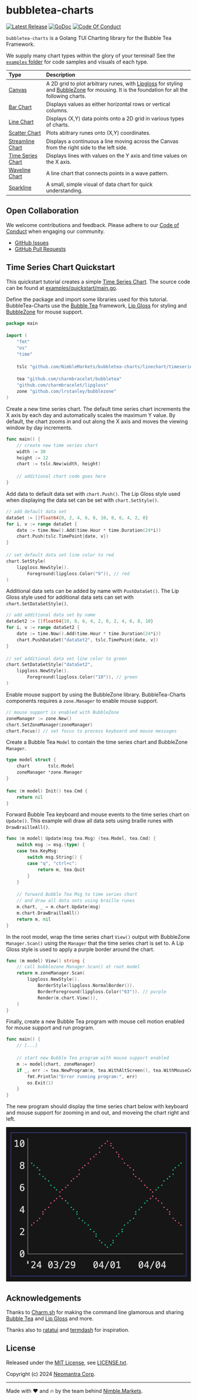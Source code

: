 # bubbletea-charts

<p>
    <a href="https://github.com/NimbleMarkets/bubbletea-charts/releases"><img src="https://img.shields.io/github/release/NimbleMarkets/bubbletea-charts.svg" alt="Latest Release"></a>
    <a href="https://pkg.go.dev/github.com/NimbleMarkets/bubbletea-charts?tab=doc"><img src="https://godoc.org/github.com/golang/gddo?status.svg" alt="GoDoc"></a>
    <a href="https://stuff.charm.sh/bubbletea/bubbletea-4k.png"><img src="https://img.shields.io/badge/Contributor%20Covenant-2.1-4baaaa.svg"  alt="Code Of Conduct"></a>
</p>

`bubbletea-charts` is a Golang TUI Charting library for the Bubble Tea Framework.

We supply many chart types within the glory of your terminal!  See the [`examples` folder](./examples/README.md) for code samples and visuals of each type.

| Type | Description |
| :-------- | :----- |
| [Canvas](./examples/README.md#canvas) | A 2D grid to plot arbitrary runes, with [Lipgloss](https://github.com/charmbracelet/lipgloss) for styling and [BubbleZone](https://github.com/lrstanley/bubblezone) for mousing.  It is the foundation for all the following charts. |
| [Bar Chart](./examples/README.md#bar-chart) | Displays values as either horizontal rows or vertical columns. |
| [Line Chart](./examples/README.md#lines) | Displays (X,Y) data points onto a 2D grid in various types of charts. |
| [Scatter Chart](./examples/README.md#scatter) | Plots abitrary runes onto (X,Y) coordinates. |
| [Streamline Chart](./examples/README.md#streaming) | Displays a continuous a line moving across the Canvas from the right side to the left side. |
| [Time Series Chart](./examples/README.md#time-series) | Displays lines with values on the Y axis and time values on the X axis. |
| [Waveline Chart](./examples/README.md#wave-line) | A line chart that connects points in a wave pattern. |
| [Sparkline](./examples/README.md#sparkline) | A small, simple visual of data chart for quick understanding. |

## Open Collaboration

We welcome contributions and feedback.  Please adhere to our [Code of Conduct](./CODE_OF_CONDUCT.md) when engaging our community.

 * [GitHub Issues](https://github.com/NimbleMarkets/bubbletea-charts/issues)
 * [GitHub Pull Requests](https://github.com/NimbleMarkets/bubbletea-charts/pulls)


## Time Series Chart Quickstart

This quickstart tutorial creates a simple [Time Series Chart](https://github.com/NimbleMarkets/bubbletea-charts/blob/tony-branch/examples/linechart/timeseries/main.go).  The source code can be found at [examples/quickstart/main.go](./examples/quickstart/main.go).

Define the package and import some libraries used for this tutorial. BubbleTea-Charts use the [Bubble Tea](https://github.com/charmbracelet/bubbletea) framework, [Lip Gloss](https://github.com/charmbracelet/lipgloss) for styling and [BubbleZone](https://github.com/lrstanley/bubblezone) for mouse support.

```go
package main

import (
    "fmt"
    "os"
    "time"

    tslc "github.com/NimbleMarkets/bubbletea-charts/linechart/timeserieslinechart"

    tea "github.com/charmbracelet/bubbletea"
    "github.com/charmbracelet/lipgloss"
    zone "github.com/lrstanley/bubblezone"
)
```

Create a new time series chart. The default time series chart increments the X axis by each day and automatically scales the maximum Y value.  By default, the chart zooms in and out along the X axis and moves the viewing window by day increments.

```go
func main() {
    // create new time series chart
    width := 30
    height := 12
    chart := tslc.New(width, height)

    // additional chart code goes here
}
```

Add data to default data set with `chart.Push()`.  The Lip Gloss style used when displaying the data set can be set with `chart.SetStyle()`.

```go
// add default data set
dataSet := []float64{0, 2, 4, 6, 8, 10, 8, 6, 4, 2, 0}
for i, v := range dataSet {
    date := time.Now().Add(time.Hour * time.Duration(24*i))
    chart.Push(tslc.TimePoint{date, v})
}

// set default data set line color to red
chart.SetStyle(
    lipgloss.NewStyle().
        Foreground(lipgloss.Color("9")), // red
)
```

Additional data sets can be added by name with `PushDataSet()`. The Lip Gloss style used for additional data sets can set with `chart.SetDataSetStyle()`.

```go
// add additional data set by name
dataSet2 := []float64{10, 8, 6, 4, 2, 0, 2, 4, 6, 8, 10}
for i, v := range dataSet2 {
    date := time.Now().Add(time.Hour * time.Duration(24*i))
    chart.PushDataSet("dataSet2", tslc.TimePoint{date, v})
}

// set additional data set line color to green
chart.SetDataSetStyle("dataSet2",
    lipgloss.NewStyle().
        Foreground(lipgloss.Color("10")), // green
)
```

Enable mouse support by using the BubbleZone library.  BubbleTea-Charts components requires a `zone.Manager` to enable mouse support.

```go
// mouse support is enabled with BubbleZone
zoneManager := zone.New()
chart.SetZoneManager(zoneManager)
chart.Focus() // set focus to process keyboard and mouse messages
```

Create a Bubble Tea `Model` to contain the time series chart and BubbleZone `Manager`.

```go
type model struct {
    chart       tslc.Model
    zoneManager *zone.Manager
}

func (m model) Init() tea.Cmd {
    return nil
}
```

Forward Bubble Tea keyboard and mouse events to the time series chart on `Update()`.  This example will draw all data sets using braille runes with `DrawBrailleAll()`.

```go
func (m model) Update(msg tea.Msg) (tea.Model, tea.Cmd) {
    switch msg := msg.(type) {
    case tea.KeyMsg:
        switch msg.String() {
        case "q", "ctrl+c":
            return m, tea.Quit
        }
    }

    // forward Bubble Tea Msg to time series chart
    // and draw all data sets using braille runes
    m.chart, _ = m.chart.Update(msg)
    m.chart.DrawBrailleAll()
    return m, nil
}
```

In the root model, wrap the time series chart `View()` output with BubbleZone `Manager.Scan()` using the `Manager` that the time series chart is set to.  A Lip Gloss style is used to apply a purple border around the chart.

```go
func (m model) View() string {
    // call bubblezone Manager.Scan() at root model
    return m.zoneManager.Scan(
        lipgloss.NewStyle().
            BorderStyle(lipgloss.NormalBorder()).
            BorderForeground(lipgloss.Color("63")). // purple
            Render(m.chart.View()),
    )
}
```

Finally, create a new Bubble Tea program with mouse cell motion enabled for mouse support and run program.

```go
func main() {
    // [...]

    // start new Bubble Tea program with mouse support enabled
    m := model{chart, zoneManager}
    if _, err := tea.NewProgram(m, tea.WithAltScreen(), tea.WithMouseCellMotion()).Run(); err != nil {
        fmt.Println("Error running program:", err)
        os.Exit(1)
    }
}
```

The new program should display the time series chart below with keyboard and mouse support for zooming in and out, and moveing the chart right and left.

<img src="examples/quickstart/demo.gif" alt="quickstart gif"/>


## Acknowledgements

Thanks to [Charm.sh](https://charm.sh) for making the command line glamorous and sharing [Bubble Tea](https://github.com/charmbracelet/bubbletea) and [Lip Gloss](https://github.com/charmbracelet/lipgloss) and more.

Thanks also to [ratatui](https://docs.rs/ratatui/latest/ratatui/index.html) and [termdash](https://github.com/mum4k/termdash) for inspiration.

## License

Released under the [MIT License](https://en.wikipedia.org/wiki/MIT_License), see [LICENSE.txt](./LICENSE.txt).

Copyright (c) 2024 [Neomantra Corp](https://www.neomantra.com).   

----
Made with :heart: and :fire: by the team behind [Nimble.Markets](https://nimble.markets).